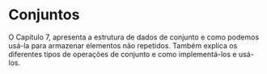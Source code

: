 # Conjuntos

O Capítulo 7, apresenta a estrutura de dados de conjunto e como podemos usá-la para armazenar elementos não repetidos. Também explica os diferentes tipos de operações de conjunto e como implementá-los e usá-los.
